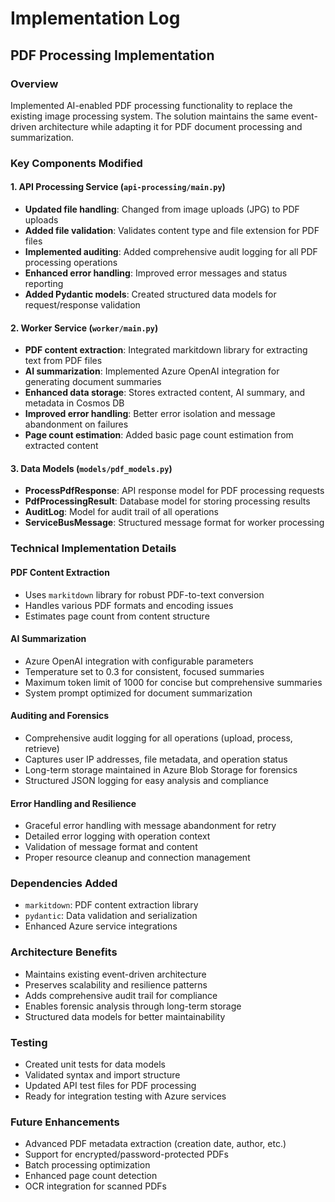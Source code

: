 # Implementation Log

## PDF Processing Implementation

### Overview
Implemented AI-enabled PDF processing functionality to replace the existing image processing system. The solution maintains the same event-driven architecture while adapting it for PDF document processing and summarization.

### Key Components Modified

#### 1. API Processing Service (`api-processing/main.py`)
- **Updated file handling**: Changed from image uploads (JPG) to PDF uploads
- **Added file validation**: Validates content type and file extension for PDF files
- **Implemented auditing**: Added comprehensive audit logging for all PDF processing operations
- **Enhanced error handling**: Improved error messages and status reporting
- **Added Pydantic models**: Created structured data models for request/response validation

#### 2. Worker Service (`worker/main.py`)
- **PDF content extraction**: Integrated markitdown library for extracting text from PDF files
- **AI summarization**: Implemented Azure OpenAI integration for generating document summaries
- **Enhanced data storage**: Stores extracted content, AI summary, and metadata in Cosmos DB
- **Improved error handling**: Better error isolation and message abandonment on failures
- **Page count estimation**: Added basic page count estimation from extracted content

#### 3. Data Models (`models/pdf_models.py`)
- **ProcessPdfResponse**: API response model for PDF processing requests
- **PdfProcessingResult**: Database model for storing processing results
- **AuditLog**: Model for audit trail of all operations
- **ServiceBusMessage**: Structured message format for worker processing

### Technical Implementation Details

#### PDF Content Extraction
- Uses `markitdown` library for robust PDF-to-text conversion
- Handles various PDF formats and encoding issues
- Estimates page count from content structure

#### AI Summarization
- Azure OpenAI integration with configurable parameters
- Temperature set to 0.3 for consistent, focused summaries
- Maximum token limit of 1000 for concise but comprehensive summaries
- System prompt optimized for document summarization

#### Auditing and Forensics
- Comprehensive audit logging for all operations (upload, process, retrieve)
- Captures user IP addresses, file metadata, and operation status
- Long-term storage maintained in Azure Blob Storage for forensics
- Structured JSON logging for easy analysis and compliance

#### Error Handling and Resilience
- Graceful error handling with message abandonment for retry
- Detailed error logging with operation context
- Validation of message format and content
- Proper resource cleanup and connection management

### Dependencies Added
- `markitdown`: PDF content extraction library
- `pydantic`: Data validation and serialization
- Enhanced Azure service integrations

### Architecture Benefits
- Maintains existing event-driven architecture
- Preserves scalability and resilience patterns
- Adds comprehensive audit trail for compliance
- Enables forensic analysis through long-term storage
- Structured data models for better maintainability

### Testing
- Created unit tests for data models
- Validated syntax and import structure
- Updated API test files for PDF processing
- Ready for integration testing with Azure services

### Future Enhancements
- Advanced PDF metadata extraction (creation date, author, etc.)
- Support for encrypted/password-protected PDFs
- Batch processing optimization
- Enhanced page count detection
- OCR integration for scanned PDFs